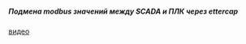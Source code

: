 ##### Подмена modbus значений между SCADA и ПЛК через ettercap
[видео](https://disk.yandex.ru/i/v2aSas8PpQx8IQ)

